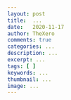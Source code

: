 ```yaml
---
layout: post
title:  ...
date:	2020-11-17 
author: TheXero
comments: true
categories: ...
description: ...
excerpt: ...
tags: [ ]
keywords: ...
thumbnail: ...
image: ...
---
```

